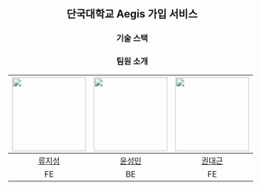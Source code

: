 <div align="center">
    
<h2>단국대학교 Aegis 가입 서비스</h2>

<h3>기술 스택</h3>

<h3>팀원 소개</h3>

|<img src="https://github.com/Amemome.png" width="150">|<img src="https://github.com/ilcm96.png" width="150">|<img src="https://github.com/KwonDeaGeun.png" width="150">|
 |:-:|:-:|:-:|
|[류지성](https://github.com/Amemome)|[윤성민](https://github.com/ilcm96)|[권대근](https://github.com/KwonDeaGeun)|
|FE|BE|FE|
</div>

